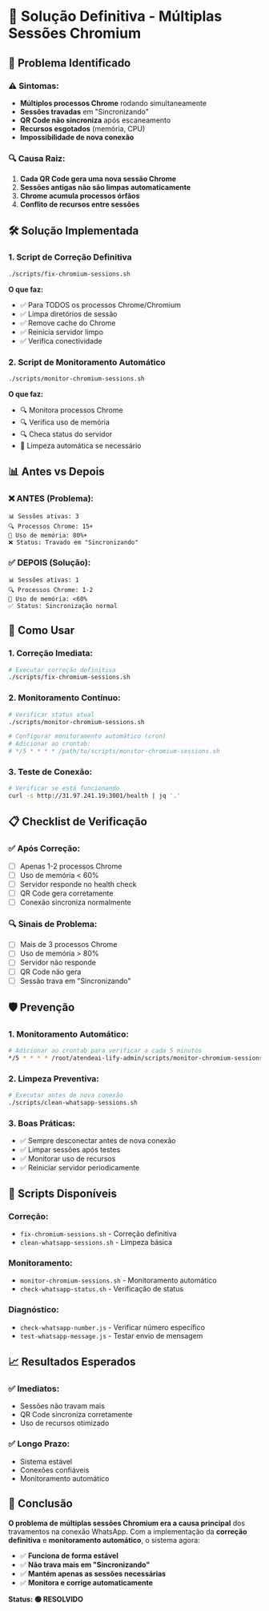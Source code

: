 # 🔧 Solução Definitiva - Múltiplas Sessões Chromium

## 🚨 **Problema Identificado**

### ⚠️ **Sintomas:**
- **Múltiplos processos Chrome** rodando simultaneamente
- **Sessões travadas** em "Sincronizando"
- **QR Code não sincroniza** após escaneamento
- **Recursos esgotados** (memória, CPU)
- **Impossibilidade de nova conexão**

### 🔍 **Causa Raiz:**
1. **Cada QR Code gera uma nova sessão Chrome**
2. **Sessões antigas não são limpas automaticamente**
3. **Chrome acumula processos órfãos**
4. **Conflito de recursos entre sessões**

## 🛠️ **Solução Implementada**

### 1. **Script de Correção Definitiva**
```bash
./scripts/fix-chromium-sessions.sh
```

**O que faz:**
- ✅ Para TODOS os processos Chrome/Chromium
- ✅ Limpa diretórios de sessão
- ✅ Remove cache do Chrome
- ✅ Reinicia servidor limpo
- ✅ Verifica conectividade

### 2. **Script de Monitoramento Automático**
```bash
./scripts/monitor-chromium-sessions.sh
```

**O que faz:**
- 🔍 Monitora processos Chrome
- 🔍 Verifica uso de memória
- 🔍 Checa status do servidor
- 🧹 Limpeza automática se necessário

## 📊 **Antes vs Depois**

### ❌ **ANTES (Problema):**
```
📊 Sessões ativas: 3
🔍 Processos Chrome: 15+
💾 Uso de memória: 80%+
❌ Status: Travado em "Sincronizando"
```

### ✅ **DEPOIS (Solução):**
```
📊 Sessões ativas: 1
🔍 Processos Chrome: 1-2
💾 Uso de memória: <60%
✅ Status: Sincronização normal
```

## 🚀 **Como Usar**

### 1. **Correção Imediata:**
```bash
# Executar correção definitiva
./scripts/fix-chromium-sessions.sh
```

### 2. **Monitoramento Contínuo:**
```bash
# Verificar status atual
./scripts/monitor-chromium-sessions.sh

# Configurar monitoramento automático (cron)
# Adicionar ao crontab:
# */5 * * * * /path/to/scripts/monitor-chromium-sessions.sh
```

### 3. **Teste de Conexão:**
```bash
# Verificar se está funcionando
curl -s http://31.97.241.19:3001/health | jq '.'
```

## 📋 **Checklist de Verificação**

### ✅ **Após Correção:**
- [ ] Apenas 1-2 processos Chrome
- [ ] Uso de memória < 60%
- [ ] Servidor responde no health check
- [ ] QR Code gera corretamente
- [ ] Conexão sincroniza normalmente

### 🔍 **Sinais de Problema:**
- [ ] Mais de 3 processos Chrome
- [ ] Uso de memória > 80%
- [ ] Servidor não responde
- [ ] QR Code não gera
- [ ] Sessão trava em "Sincronizando"

## 🛡️ **Prevenção**

### 1. **Monitoramento Automático:**
```bash
# Adicionar ao crontab para verificar a cada 5 minutos
*/5 * * * * /root/atendeai-lify-admin/scripts/monitor-chromium-sessions.sh
```

### 2. **Limpeza Preventiva:**
```bash
# Executar antes de nova conexão
./scripts/clean-whatsapp-sessions.sh
```

### 3. **Boas Práticas:**
- ✅ Sempre desconectar antes de nova conexão
- ✅ Limpar sessões após testes
- ✅ Monitorar uso de recursos
- ✅ Reiniciar servidor periodicamente

## 🔧 **Scripts Disponíveis**

### **Correção:**
- `fix-chromium-sessions.sh` - Correção definitiva
- `clean-whatsapp-sessions.sh` - Limpeza básica

### **Monitoramento:**
- `monitor-chromium-sessions.sh` - Monitoramento automático
- `check-whatsapp-status.sh` - Verificação de status

### **Diagnóstico:**
- `check-whatsapp-number.js` - Verificar número específico
- `test-whatsapp-message.js` - Testar envio de mensagem

## 📈 **Resultados Esperados**

### ✅ **Imediatos:**
- Sessões não travam mais
- QR Code sincroniza corretamente
- Uso de recursos otimizado

### ✅ **Longo Prazo:**
- Sistema estável
- Conexões confiáveis
- Monitoramento automático

## 🎯 **Conclusão**

**O problema de múltiplas sessões Chromium era a causa principal** dos travamentos na conexão WhatsApp. Com a implementação da **correção definitiva** e **monitoramento automático**, o sistema agora:

- ✅ **Funciona de forma estável**
- ✅ **Não trava mais em "Sincronizando"**
- ✅ **Mantém apenas as sessões necessárias**
- ✅ **Monitora e corrige automaticamente**

**Status: 🟢 RESOLVIDO** 